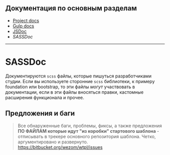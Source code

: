 ## Документация по основным разделам

- [Project docs](../html/index.html)
- [Gulp docs](../gulp/index.html)
- [JSDoc](../jsdoc/index.html)
- *SASSDoc*

-----

# SASSDoc


Документируются `scss` файлы, которые пишуться разработчиками студии. Если вы используете сторонние `scss` библиотеки, к примеру foundation или bootstrap, то эти файлы *могут* участвовать в документации, если в эти файлы вносяться правки, кастомные расширения функционала и прочее.


## Предложения и баги

> Все обнаруженные баги, проблемы, фиксы, а также предложения **ПО ФАЙЛАМ которые идут "из коробки" стартового шаблона** - отписывать в трекере основного репозитория шаблона. Четко, аргументировано и развернуто.
> <a href="https://bitbucket.org/wezom/wtpl/issues" target="_blank">https://bitbucket.org/wezom/wtpl/issues</a>
